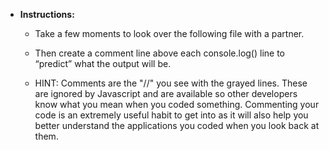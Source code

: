 * **Instructions:**

	* Take a few moments to look over the following file with a partner.

	* Then create a comment line above each console.log() line to “predict” what the output will be.

	* HINT: Comments are the "//" you see with the grayed lines. These are ignored by Javascript and are available so other developers know what you mean when you coded something. Commenting your code is an extremely useful habit to get into as it will also help you better understand the applications you coded when you look back at them.
